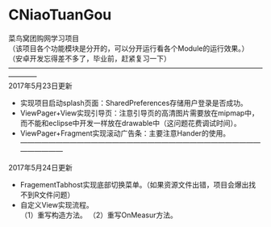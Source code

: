 # CNiaoTuanGou
菜鸟窝团购网学习项目   
（该项目各个功能模块是分开的，可以分开运行看各个Module的运行效果。）   
（安卓开发忘得差不多了，毕业前，赶紧复习一下）       
————————————————————————————————————————        
2017年5月23日更新     
* 实现项目启动splash页面：SharedPreferences存储用户登录是否成功。
* ViewPager+View实现引导页：注意引导页的高清图片需要放在mipmap中，而不能和eclipse中开发一样放在drawable中（这问题花费调试时间）。
* ViewPager+Fragment实现滚动广告条：主要注意Hander的使用。
————————————————————————————————————————     

2017年5月24日更新  
* FragementTabhost实现底部切换菜单。（如果资源文件出错，项目会爆出找不到R文件问题）
* 自定义View实现流程。  
  （1）重写构造方法。
  （2）重写OnMeasur方法。
